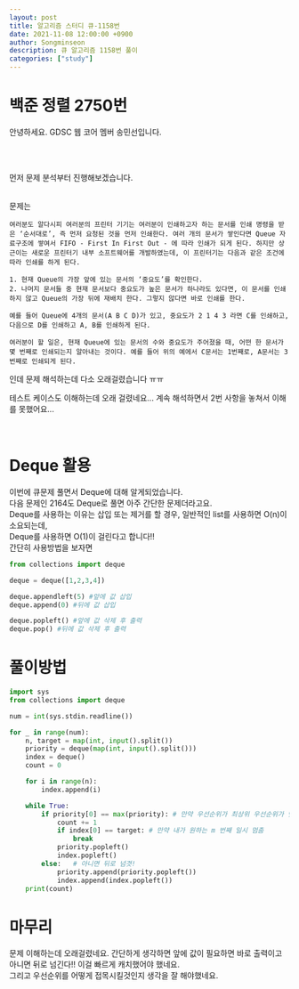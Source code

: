 ```yaml
---
layout: post
title: 알고리즘 스터디 큐-1158번
date: 2021-11-08 12:00:00 +0900
author: Songminseon
description: 큐 알고리즘 1158번 풀이
categories: ["study"]
---
```


# 백준 정렬 2750번

안녕하세요. GDSC 웹 코어 멤버 송민선입니다. <br>

<br>
<br>

먼저 문제 분석부터 진행해보겠습니다.
<br><br>

문제는

```
여러분도 알다시피 여러분의 프린터 기기는 여러분이 인쇄하고자 하는 문서를 인쇄 명령을 받은 ‘순서대로’, 즉 먼저 요청된 것을 먼저 인쇄한다. 여러 개의 문서가 쌓인다면 Queue 자료구조에 쌓여서 FIFO - First In First Out - 에 따라 인쇄가 되게 된다. 하지만 상근이는 새로운 프린터기 내부 소프트웨어를 개발하였는데, 이 프린터기는 다음과 같은 조건에 따라 인쇄를 하게 된다.

1. 현재 Queue의 가장 앞에 있는 문서의 ‘중요도’를 확인한다.
2. 나머지 문서들 중 현재 문서보다 중요도가 높은 문서가 하나라도 있다면, 이 문서를 인쇄하지 않고 Queue의 가장 뒤에 재배치 한다. 그렇지 않다면 바로 인쇄를 한다.

예를 들어 Queue에 4개의 문서(A B C D)가 있고, 중요도가 2 1 4 3 라면 C를 인쇄하고, 다음으로 D를 인쇄하고 A, B를 인쇄하게 된다.

여러분이 할 일은, 현재 Queue에 있는 문서의 수와 중요도가 주어졌을 때, 어떤 한 문서가 몇 번째로 인쇄되는지 알아내는 것이다. 예를 들어 위의 예에서 C문서는 1번째로, A문서는 3번째로 인쇄되게 된다.
```

인데
문제 해석하는데 다소 오래걸렸습니다 ㅠㅠ <br>

테스트 케이스도 이해하는데 오래 걸렸네요... 계속 해석하면서 2번 사항을 놓쳐서 이해를 못했어요...

<br>

# Deque 활용

이번에 큐문제 풀면서 Deque에 대해 알게되었습니다.<br>
다음 문제인 2164도 Deque로 풀면 아주 간단한 문제더라고요.<br>
Deque를 사용하는 이유는 삽입 또는 제거를 할 경우, 일반적인 list를 사용하면 O(n)이 소요되는데, <br>
Deque를 사용하면 O(1)이 걸린다고 합니다!!<br>
간단히 사용방법을 보자면

```python
from collections import deque

deque = deque([1,2,3,4])

deque.appendleft(5) #앞에 값 삽입
deque.append(0) #뒤에 값 삽입

deque.popleft() #앞에 값 삭제 후 출력
deque.pop() #뒤에 값 삭제 후 출력
```

# 풀이방법

```python
import sys
from collections import deque

num = int(sys.stdin.readline())

for _ in range(num):
    n, target = map(int, input().split())
    priority = deque(map(int, input().split()))
    index = deque()
    count = 0

    for i in range(n):
        index.append(i)

    while True:
        if priority[0] == max(priority): # 만약 우선순위가 최상위 우선순위가 맞다면
            count += 1
            if index[0] == target: # 만약 내가 원하는 m 번째 일시 멈춤
                break
            priority.popleft()
            index.popleft()
        else:   # 아니면 뒤로 넘겻!
            priority.append(priority.popleft())
            index.append(index.popleft())
    print(count)
```

# 마무리

문제 이해하는데 오래걸렸네요. 간단하게 생각하면 앞에 값이 필요하면 바로 출력이고 아니면 뒤로 넘긴다!! 이걸 빠르게 캐치했어야 했네요.<br>
그리고 우선순위를 어떻게 접목시킬것인지 생각을 잘 해야했네요.
